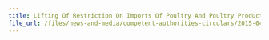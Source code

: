 ```yaml
---
title: Lifting Of Restriction On Imports Of Poultry And Poultry Products From UK 
file_url: /files/news-and-media/competent-authorities-circulars/2015-04-17-CA2.pdf
---
```

